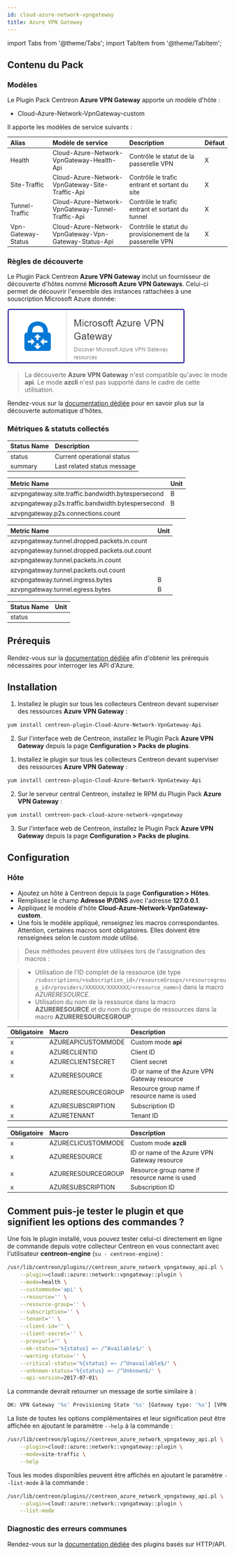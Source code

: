 ```yaml
---
id: cloud-azure-network-vpngateway
title: Azure VPN Gateway
---
```

import Tabs from '@theme/Tabs';
import TabItem from '@theme/TabItem';


## Contenu du Pack

### Modèles

Le Plugin Pack Centreon **Azure VPN Gateway** apporte un modèle d'hôte :

* Cloud-Azure-Network-VpnGateway-custom

Il apporte les modèles de service suivants :

| Alias              | Modèle de service                                     | Description                                               | Défaut |
|:-------------------|:------------------------------------------------------|:----------------------------------------------------------|:-------|
| Health             | Cloud-Azure-Network-VpnGateway-Health-Api             | Contrôle le statut de la passerelle VPN                   | X      |
| Site-Traffic       | Cloud-Azure-Network-VpnGateway-Site-Traffic-Api       | Contrôle le trafic entrant et sortant du site             | X      |
| Tunnel-Traffic     | Cloud-Azure-Network-VpnGateway-Tunnel-Traffic-Api     | Contrôle le trafic entrant et sortant du tunnel           | X      |
| Vpn-Gateway-Status | Cloud-Azure-Network-VpnGateway-Vpn-Gateway-Status-Api | Contrôle le statut du provisionement de la passerelle VPN | X      |

### Règles de découverte

Le Plugin Pack Centreon **Azure VPN Gateway** inclut un fournisseur de découverte
d'hôtes nommé **Microsoft Azure VPN Gateways**. Celui-ci permet de découvrir l'ensemble des instances
rattachées à une souscription Microsoft Azure donnée:

![image](../../../assets/integrations/plugin-packs/procedures/cloud-azure-network-vpngateway-provider.png)

> La découverte **Azure VPN Gateway** n'est compatible qu'avec le mode **api**. Le mode **azcli** n'est pas supporté dans le cadre
> de cette utilisation.

Rendez-vous sur la [documentation dédiée](/docs/monitoring/discovery/hosts-discovery)
pour en savoir plus sur la découverte automatique d'hôtes.

### Métriques & statuts collectés

<Tabs groupId="sync">
<TabItem value="Health" label="Health">

| Status Name | Description                 |
|:------------|:----------------------------|
| status      | Current operational status  |
| summary     | Last related status message |

</TabItem>
<TabItem value="Site-Traffic" label="Site-Traffic">

| Metric Name                                        | Unit  |
|:---------------------------------------------------|:------|
| azvpngateway.site.traffic.bandwidth.bytespersecond | B     |
| azvpngateway.p2s.traffic.bandwidth.bytespersecond  | B     |
| azvpngateway.p2s.connections.count                 |       |

</TabItem>
<TabItem value="Tunnel-Traffic" label="Tunnel-Traffic">

| Metric Name                                   | Unit  |
|:----------------------------------------------|:------|
| azvpngateway.tunnel.dropped.packets.in.count  |       |
| azvpngateway.tunnel.dropped.packets.out.count |       |
| azvpngateway.tunnel.packets.in.count          |       |
| azvpngateway.tunnel.packets.out.count         |       |
| azvpngateway.tunnel.ingress.bytes             | B     |
| azvpngateway.tunnel.egress.bytes              | B     |

</TabItem>
<TabItem value="Vpn-Gateway-Status" label="Vpn-Gateway-Status">

| Status Name  | Unit  |
|:-------------|:------|
| status       |       |

</TabItem>
</Tabs>

## Prérequis

Rendez-vous sur la [documentation dédiée](../getting-started/how-to-guides/azure-credential-configuration.md) afin d'obtenir les prérequis nécessaires pour interroger les API d'Azure.

## Installation

<Tabs groupId="sync">
<TabItem value="Online License" label="Online License">

1. Installez le plugin sur tous les collecteurs Centreon devant superviser des ressources **Azure VPN Gateway** :

```bash
yum install centreon-plugin-Cloud-Azure-Network-VpnGateway-Api
```

2. Sur l'interface web de Centreon, installez le Plugin Pack **Azure VPN Gateway** depuis la page **Configuration > Packs de plugins**.

</TabItem>
<TabItem value="Offline License" label="Offline License">

1. Installez le plugin sur tous les collecteurs Centreon devant superviser des ressources **Azure VPN Gateway** :

```bash
yum install centreon-plugin-Cloud-Azure-Network-VpnGateway-Api
```

2. Sur le serveur central Centreon, installez le RPM du Plugin Pack **Azure VPN Gateway** :

```bash
yum install centreon-pack-cloud-azure-network-vpngateway
```

3. Sur l'interface web de Centreon, installez le Plugin Pack **Azure VPN Gateway** depuis la page **Configuration > Packs de plugins**.

</TabItem>
</Tabs>

## Configuration

### Hôte

* Ajoutez un hôte à Centreon depuis la page **Configuration > Hôtes**.
* Remplissez le champ **Adresse IP/DNS** avec l'adresse **127.0.0.1**.
* Appliquez le modèle d'hôte **Cloud-Azure-Network-VpnGateway-custom**.
* Une fois le modèle appliqué, renseignez les macros correspondantes. Attention, certaines macros sont obligatoires. Elles doivent être renseignées selon le *custom mode* utilisé.

> Deux méthodes peuvent être utilisées lors de l'assignation des macros :

>
> * Utilisation de l'ID complet de la ressource (de type `/subscriptions/<subscription_id>/resourceGroups/<resourcegroup_id>/providers/XXXXXX/XXXXXXX/<resource_name>`) dans la macro *AZURERESOURCE*.
> * Utilisation du nom de la ressource dans la macro **AZURERESOURCE** et du nom du groupe de ressources dans la macro **AZURERESOURCEGROUP**.

<Tabs groupId="sync">
<TabItem value="Azure Monitor API" label="Azure Monitor API">

| Obligatoire | Macro              | Description                                  |
|:------------|:-------------------|:---------------------------------------------|
|      x      | AZUREAPICUSTOMMODE | Custom mode **api**                          |
|      x      | AZURECLIENTID      | Client ID                                    |
|      x      | AZURECLIENTSECRET  | Client secret                                |
|      x      | AZURERESOURCE      | ID or name of the Azure VPN Gateway resource |
|             | AZURERESOURCEGROUP | Resource group name if resource name is used |
|      x      | AZURESUBSCRIPTION  | Subscription ID                              |
|      x      | AZURETENANT        | Tenant ID                                    |

</TabItem>
<TabItem value="Azure AZ CLI" label="Azure AZ CLI">

| Obligatoire | Macro              | Description                                  |
|:------------|:-------------------|:---------------------------------------------|
|     x       | AZURECLICUSTOMMODE | Custom mode **azcli**                        |
|     x       | AZURERESOURCE      | ID or name of the Azure VPN Gateway resource |
|     x       | AZURERESOURCEGROUP | Resource group name if resource name is used |
|     x       | AZURESUBSCRIPTION  | Subscription ID                              |

</TabItem>
</Tabs>

## Comment puis-je tester le plugin et que signifient les options des commandes ?

Une fois le plugin installé, vous pouvez tester celui-ci directement en ligne
de commande depuis votre collecteur Centreon en vous connectant avec
l'utilisateur **centreon-engine** (`su - centreon-engine`) :

```bash
/usr/lib/centreon/plugins//centreon_azure_network_vpngateway_api.pl \
    --plugin=cloud::azure::network::vpngateway::plugin \
    --mode=health \
    --custommode='api' \
    --resource='' \
    --resource-group='' \
    --subscription='' \
    --tenant='' \
    --client-id='' \
    --client-secret='' \
    --proxyurl='' \
    --ok-status='%{status} =~ /^Available$/' \
    --warning-status='' \
    --critical-status='%{status} =~ /^Unavailable$/' \
    --unknown-status='%{status} =~ /^Unknown$/' \
    --api-version=2017-07-01\
```

La commande devrait retourner un message de sortie similaire à :

```bash
OK: VPN Gateway '%s' Provisioning State '%s' [Gateway type: '%s'] [VPN type: '%s'] | 
```

La liste de toutes les options complémentaires et leur signification peut être
affichée en ajoutant le paramètre `--help` à la commande :

```bash
/usr/lib/centreon/plugins//centreon_azure_network_vpngateway_api.pl \
    --plugin=cloud::azure::network::vpngateway::plugin \
    --mode=site-traffic \
    --help
```

Tous les modes disponibles peuvent être affichés en ajoutant le paramètre
`--list-mode` à la commande :

```bash
/usr/lib/centreon/plugins//centreon_azure_network_vpngateway_api.pl \
    --plugin=cloud::azure::network::vpngateway::plugin \
    --list-mode
```

### Diagnostic des erreurs communes

Rendez-vous sur la [documentation dédiée](../getting-started/how-to-guides/troubleshooting-plugins.md#http-and-api-checks)
des plugins basés sur HTTP/API.